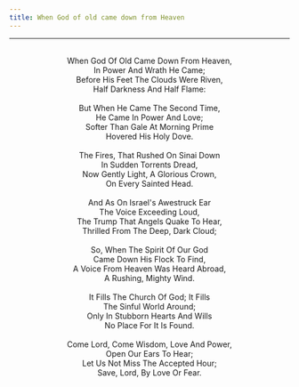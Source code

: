 ```yaml
---
title: When God of old came down from Heaven
---
```


---
<center>
<br/>
When God Of Old Came Down From Heaven,<br/>
In Power And Wrath He Came;<br/>
Before His Feet The Clouds Were Riven,<br/>
Half Darkness And Half Flame:<br/>
<br/>
But When He Came The Second Time,<br/>
He Came In Power And Love;<br/>
Softer Than Gale At Morning Prime<br/>
Hovered His Holy Dove.<br/>
<br/>
The Fires, That Rushed On Sinai Down<br/>
In Sudden Torrents Dread,<br/>
Now Gently Light, A Glorious Crown,<br/>
On Every Sainted Head.<br/>
<br/>
And As On Israel's Awestruck Ear<br/>
The Voice Exceeding Loud,<br/>
The Trump That Angels Quake To Hear,<br/>
Thrilled From The Deep, Dark Cloud;<br/>
<br/>
So, When The Spirit Of Our God<br/>
Came Down His Flock To Find,<br/>
A Voice From Heaven Was Heard Abroad,<br/>
A Rushing, Mighty Wind.<br/>
<br/>
It Fills The Church Of God; It Fills<br/>
The Sinful World Around;<br/>
Only In Stubborn Hearts And Wills<br/>
No Place For It Is Found.<br/>
<br/>
Come Lord, Come Wisdom, Love And Power,<br/>
Open Our Ears To Hear;<br/>
Let Us Not Miss The Accepted Hour;<br/>
Save, Lord, By Love Or Fear.<br/>

</center>